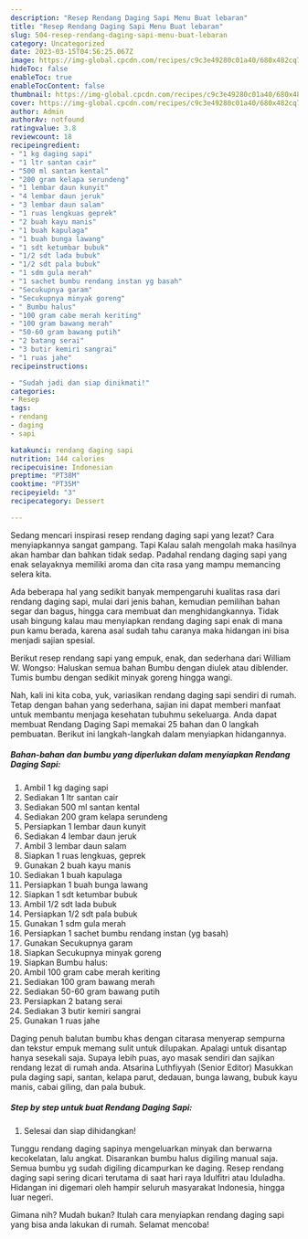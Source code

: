 ```yaml
---
description: "Resep Rendang Daging Sapi Menu Buat lebaran"
title: "Resep Rendang Daging Sapi Menu Buat lebaran"
slug: 504-resep-rendang-daging-sapi-menu-buat-lebaran
category: Uncategorized
date: 2023-03-15T04:56:25.067Z
image: https://img-global.cpcdn.com/recipes/c9c3e49280c01a40/680x482cq70/rendang-daging-sapi-foto-resep-utama.jpg
hideToc: false
enableToc: true
enableTocContent: false
thumbnail: https://img-global.cpcdn.com/recipes/c9c3e49280c01a40/680x482cq70/rendang-daging-sapi-foto-resep-utama.jpg
cover: https://img-global.cpcdn.com/recipes/c9c3e49280c01a40/680x482cq70/rendang-daging-sapi-foto-resep-utama.jpg
author: Admin
authorAv: notfound
ratingvalue: 3.8
reviewcount: 18
recipeingredient:
- "1 kg daging sapi"
- "1 ltr santan cair"
- "500 ml santan kental"
- "200 gram kelapa serundeng"
- "1 lembar daun kunyit"
- "4 lembar daun jeruk"
- "3 lembar daun salam"
- "1 ruas lengkuas geprek"
- "2 buah kayu manis"
- "1 buah kapulaga"
- "1 buah bunga lawang"
- "1 sdt ketumbar bubuk"
- "1/2 sdt lada bubuk"
- "1/2 sdt pala bubuk"
- "1 sdm gula merah"
- "1 sachet bumbu rendang instan yg basah"
- "Secukupnya garam"
- "Secukupnya minyak goreng"
- " Bumbu halus"
- "100 gram cabe merah keriting"
- "100 gram bawang merah"
- "50-60 gram bawang putih"
- "2 batang serai"
- "3 butir kemiri sangrai"
- "1 ruas jahe"
recipeinstructions:

- "Sudah jadi dan siap dinikmati!"
categories:
- Resep
tags:
- rendang
- daging
- sapi

katakunci: rendang daging sapi 
nutrition: 144 calories
recipecuisine: Indonesian
preptime: "PT38M"
cooktime: "PT35M"
recipeyield: "3"
recipecategory: Dessert

---
```



Sedang mencari inspirasi resep rendang daging sapi yang lezat? Cara menyiapkannya sangat gampang. Tapi Kalau salah mengolah maka hasilnya akan hambar dan bahkan tidak sedap. Padahal rendang daging sapi yang enak selayaknya memiliki aroma dan cita rasa yang mampu memancing selera kita.


Ada beberapa hal yang sedikit banyak mempengaruhi kualitas rasa dari rendang daging sapi, mulai dari jenis bahan, kemudian pemilihan bahan segar dan bagus, hingga cara membuat dan menghidangkannya. Tidak usah bingung kalau mau menyiapkan rendang daging sapi enak di mana pun kamu berada, karena asal sudah tahu caranya maka hidangan ini bisa menjadi sajian spesial.

Berikut resep rendang sapi yang empuk, enak, dan sederhana dari William W. Wongso: Haluskan semua bahan Bumbu dengan diulek atau diblender. Tumis bumbu dengan sedikit minyak goreng hingga wangi.


Nah, kali ini kita coba, yuk, variasikan rendang daging sapi sendiri di rumah. Tetap dengan bahan yang sederhana, sajian ini dapat memberi manfaat untuk membantu menjaga kesehatan tubuhmu sekeluarga. Anda dapat membuat Rendang Daging Sapi memakai 25 bahan dan 0 langkah pembuatan. Berikut ini langkah-langkah dalam menyiapkan hidangannya.

<!--inarticleads1-->

##### Bahan-bahan dan bumbu yang diperlukan dalam menyiapkan Rendang Daging Sapi:

1. Ambil 1 kg daging sapi
1. Sediakan 1 ltr santan cair
1. Sediakan 500 ml santan kental
1. Sediakan 200 gram kelapa serundeng
1. Persiapkan 1 lembar daun kunyit
1. Sediakan 4 lembar daun jeruk
1. Ambil 3 lembar daun salam
1. Siapkan 1 ruas lengkuas, geprek
1. Gunakan 2 buah kayu manis
1. Sediakan 1 buah kapulaga
1. Persiapkan 1 buah bunga lawang
1. Siapkan 1 sdt ketumbar bubuk
1. Ambil 1/2 sdt lada bubuk
1. Persiapkan 1/2 sdt pala bubuk
1. Gunakan 1 sdm gula merah
1. Persiapkan 1 sachet bumbu rendang instan (yg basah)
1. Gunakan Secukupnya garam
1. Siapkan Secukupnya minyak goreng
1. Siapkan  Bumbu halus:
1. Ambil 100 gram cabe merah keriting
1. Sediakan 100 gram bawang merah
1. Sediakan 50-60 gram bawang putih
1. Persiapkan 2 batang serai
1. Sediakan 3 butir kemiri sangrai
1. Gunakan 1 ruas jahe


Daging penuh balutan bumbu khas dengan citarasa menyerap sempurna dan tekstur empuk memang sulit untuk dilupakan. Apalagi untuk disantap hanya sesekali saja. Supaya lebih puas, ayo masak sendiri dan sajikan rendang lezat di rumah anda. Atsarina Luthfiyyah (Senior Editor) Masukkan pula daging sapi, santan, kelapa parut, dedauan, bunga lawang, bubuk kayu manis, cabai giling, dan pala bubuk. 

<!--inarticleads2-->

##### Step by step untuk buat Rendang Daging Sapi:


1. Selesai dan siap dihidangkan!

Tunggu rendang daging sapinya mengeluarkan minyak dan berwarna kecokelatan, lalu angkat. Disarankan bumbu halus digiling manual saja. Semua bumbu yg sudah digiling dicampurkan ke daging. Resep rendang daging sapi sering dicari terutama di saat hari raya Idulfitri atau Iduladha. Hidangan ini digemari oleh hampir seluruh masyarakat Indonesia, hingga luar negeri. 

Gimana nih? Mudah bukan? Itulah cara menyiapkan rendang daging sapi yang bisa anda lakukan di rumah. Selamat mencoba!

